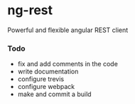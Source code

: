 # ng-rest
Powerful and flexible angular REST client

### Todo

- fix and add comments in the code
- write documentation
- configure trevis
- configure webpack
- make and commit a build